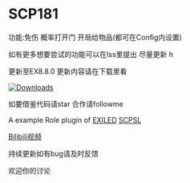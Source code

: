 # SCP181


功能:免伤 概率打开门 开局给物品(都可在Config内设置)

如有更多想要尝试的功能可以在Iss里提出 尽量更新 h



更新至EX8.8.0 更新内容请在下载里看


[![Downloads](https://img.shields.io/github/downloads/YF-OFFICE/SCP181/total?color=brown&label=Downloads&style=for-the-badge)](https://github.com/YF-OFFICE/SCP181/releases)


如要借鉴代码请star 合作请followme


A example Role  plugin of [EXILED](https://github.com/Exiled-Team/EXILED/) [SCPSL](scpslgame.com)


[Bilibili视频](http://www.bilibili.com/video/BV128411675R)


持续更新如有bug请及时反馈


欢迎你的讨论


